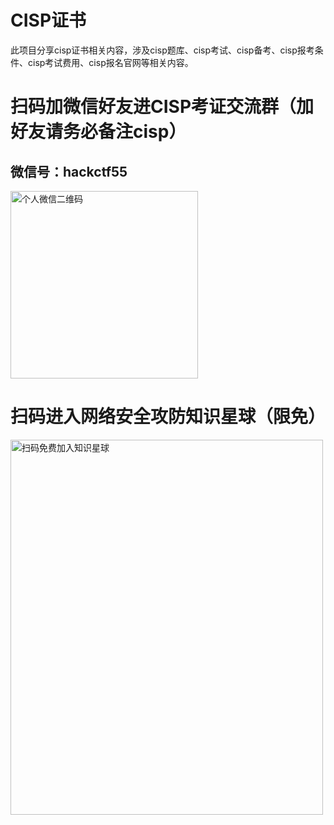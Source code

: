 # CISP证书

此项目分享cisp证书相关内容，涉及cisp题库、cisp考试、cisp备考、cisp报考条件、cisp考试费用、cisp报名官网等相关内容。

# 扫码加微信好友进CISP考证交流群（加好友请务必备注cisp）

## 微信号：hackctf55


<img src="https://github.com/hackctf55/cisp/assets/129292908/18bfe928-89bd-47a9-9dab-187037860c64.jpg" width="300" height="300" class="center-image"  alt="个人微信二维码"/><br/>


# 扫码进入网络安全攻防知识星球（限免）


<img src="https://github.com/hackctf55/cisp/assets/129292908/2f0e4e89-0093-4435-9311-12b5056f3ae6.jpg" width="500" height="600"  class="center-image"  alt="扫码免费加入知识星球"/><br/>

